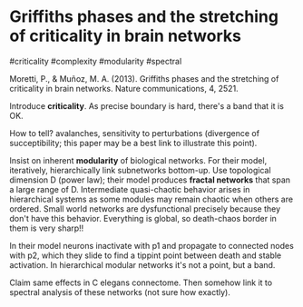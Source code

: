 # Griffiths phases and the stretching of criticality in brain networks
#criticality #complexity #modularity #spectral

Moretti, P., & Muñoz, M. A. (2013). Griffiths phases and the stretching of criticality in brain networks. Nature communications, 4, 2521.


Introduce **criticality**. As precise boundary is hard, there's a band that it is OK. 

How to tell? avalanches, sensitivity to perturbations (divergence of succeptibility; this paper may be a best link to illustrate this point). 

Insist on inherent **modularity** of biological networks. For their model, iteratively, hierarchically link subnetworks bottom-up. Use topological dimension D (power law); their model produces **fractal networks** that span a large range of D. Intermediate quasi-chaotic behavior arises in hierarchical systems as some modules may remain chaotic when others are ordered. Small world networks are dysfunctional precisely because they don't have this behavior. Everything is global, so death-chaos border in them is very sharp!! 

In their model neurons inactivate with p1 and propagate to connected nodes with p2, which they slide to find a tippint point between death and stable activation. In hierarchical modular networks it's not a point, but a band. 

Claim same effects in C elegans connectome. Then somehow link it to spectral analysis of these networks (not sure how exactly).